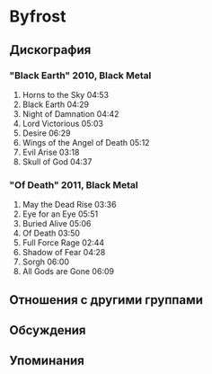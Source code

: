 # Byfrost



## Дискография

### "Black Earth" 2010, Black Metal

1.	 Horns to the Sky	04:53	 
2.	 Black Earth	04:29	 
3.	 Night of Damnation	04:42	 
4.	 Lord Victorious	05:03	 
5.	 Desire	06:29	 
6.	 Wings of the Angel of Death	05:12	 
7.	 Evil Arise	03:18	 
8.	 Skull of God	04:37	

### "Of Death" 2011, Black Metal

1.	 May the Dead Rise	03:36	 
2.	 Eye for an Eye	05:51	 
3.	 Buried Alive	05:06	 
4.	 Of Death	03:50	 
5.	 Full Force Rage	02:44	 
6.	 Shadow of Fear	04:28	 
7.	 Sorgh	06:00	 
8.	 All Gods are Gone	06:09


## Отношения с другими группами


## Обсуждения


## Упоминания


